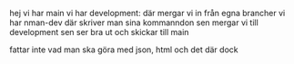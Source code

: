 hej
vi har main 
vi har development: där mergar vi in från egna brancher
vi har nman-dev där skriver man sina kommanndon 
sen mergar vi till development
sen ser bra ut och skickar till main 

fattar inte vad man ska göra med json, html och det där dock 
